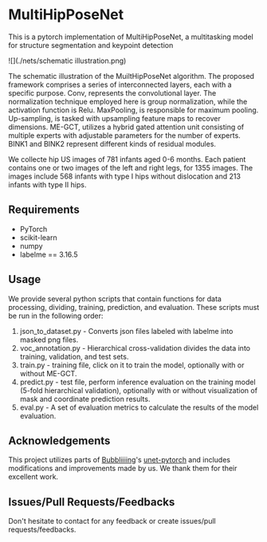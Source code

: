 # MultiHipPoseNet

This is a pytorch implementation of MultiHipPoseNet, a multitasking model for structure segmentation and keypoint detection

![](./nets/schematic illustration.png)

The schematic illustration of the MuiltHipPoseNet algorithm. The proposed framework comprises a series of interconnected layers, each with a specific purpose. Conv, represents the convolutional layer. The normalization technique employed here is group normalization, while the activation function is Relu. MaxPooling, is responsible for maximum pooling. Up-sampling, is tasked with upsampling feature maps to recover dimensions. ME-GCT, utilizes a hybrid gated attention unit consisting of multiple experts with adjustable parameters for the number of experts. BINK1 and BINK2 represent different kinds of residual modules.

We collecte hip US images of 781 infants aged 0-6 months. Each patient contains one or two images of the left and right legs, for 1355 
images. The images include 568 infants with type I hips without dislocation and 213 infants with type II hips.

## Requirements

* PyTorch
* scikit-learn
* numpy
* labelme == 3.16.5

## Usage

We provide several python scripts that contain functions for data processing, dividing, training, prediction, and evaluation. These scripts must be run in the following order:

1. json_to_dataset.py - Converts json files labeled with labelme into masked png files.
2. voc_annotation.py - Hierarchical cross-validation divides the data into training, validation, and test sets.
3. train.py - training file, click on it to train the model, optionally with or without ME-GCT.
4. predict.py - test file, perform inference evaluation on the training model (5-fold hierarchical validation), optionally with or without visualization of mask and coordinate prediction results.
5. eval.py - A set of evaluation metrics to calculate the results of the model evaluation.

## Acknowledgements

This project utilizes parts of [Bubbliiiing](https://github.com/Bubbliiiing)'s [unet-pytorch](https://github.com/bubbliiiing/unet-pytorch) and includes modifications and improvements made by us. We thank them for their excellent work.

## Issues/Pull Requests/Feedbacks

Don't hesitate to contact for any feedback or create issues/pull requests/feedbacks.
